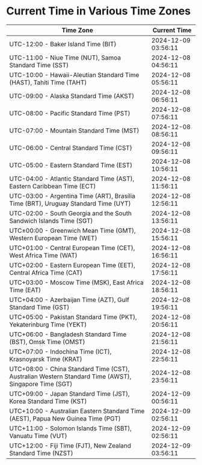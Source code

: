 # Current Time in Various Time Zones

| Time Zone | Current Time |
|-----------|--------------|
| UTC-12:00 - Baker Island Time (BIT) | 2024-12-09 03:56:11 |
| UTC-11:00 - Niue Time (NUT), Samoa Standard Time (SST) | 2024-12-08 04:56:11 |
| UTC-10:00 - Hawaii-Aleutian Standard Time (HAST), Tahiti Time (TAHT) | 2024-12-08 05:56:11 |
| UTC-09:00 - Alaska Standard Time (AKST) | 2024-12-08 06:56:11 |
| UTC-08:00 - Pacific Standard Time (PST) | 2024-12-08 07:56:11 |
| UTC-07:00 - Mountain Standard Time (MST) | 2024-12-08 08:56:11 |
| UTC-06:00 - Central Standard Time (CST) | 2024-12-08 09:56:11 |
| UTC-05:00 - Eastern Standard Time (EST) | 2024-12-08 10:56:11 |
| UTC-04:00 - Atlantic Standard Time (AST), Eastern Caribbean Time (ECT) | 2024-12-08 11:56:11 |
| UTC-03:00 - Argentina Time (ART), Brasília Time (BRT), Uruguay Standard Time (UYT) | 2024-12-08 12:56:11 |
| UTC-02:00 - South Georgia and the South Sandwich Islands Time (SGT) | 2024-12-08 13:56:11 |
| UTC±00:00 - Greenwich Mean Time (GMT), Western European Time (WET) | 2024-12-08 15:56:11 |
| UTC+01:00 - Central European Time (CET), West Africa Time (WAT) | 2024-12-08 16:56:11 |
| UTC+02:00 - Eastern European Time (EET), Central Africa Time (CAT) | 2024-12-08 17:56:11 |
| UTC+03:00 - Moscow Time (MSK), East Africa Time (EAT) | 2024-12-08 18:56:11 |
| UTC+04:00 - Azerbaijan Time (AZT), Gulf Standard Time (GST) | 2024-12-08 19:56:11 |
| UTC+05:00 - Pakistan Standard Time (PKT), Yekaterinburg Time (YEKT) | 2024-12-08 20:56:11 |
| UTC+06:00 - Bangladesh Standard Time (BST), Omsk Time (OMST) | 2024-12-08 21:56:11 |
| UTC+07:00 - Indochina Time (ICT), Krasnoyarsk Time (KRAT) | 2024-12-08 22:56:11 |
| UTC+08:00 - China Standard Time (CST), Australian Western Standard Time (AWST), Singapore Time (SGT) | 2024-12-08 23:56:11 |
| UTC+09:00 - Japan Standard Time (JST), Korea Standard Time (KST) | 2024-12-09 00:56:11 |
| UTC+10:00 - Australian Eastern Standard Time (AEST), Papua New Guinea Time (PGT) | 2024-12-09 02:56:11 |
| UTC+11:00 - Solomon Islands Time (SBT), Vanuatu Time (VUT) | 2024-12-09 02:56:11 |
| UTC+12:00 - Fiji Time (FJT), New Zealand Standard Time (NZST) | 2024-12-09 03:56:11 |
